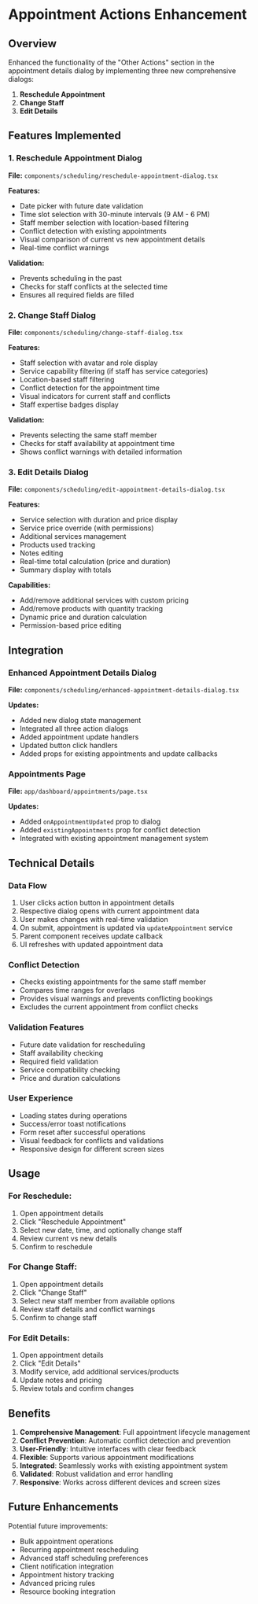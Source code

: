 # Appointment Actions Enhancement

## Overview
Enhanced the functionality of the "Other Actions" section in the appointment details dialog by implementing three new comprehensive dialogs:

1. **Reschedule Appointment**
2. **Change Staff**
3. **Edit Details**

## Features Implemented

### 1. Reschedule Appointment Dialog
**File:** `components/scheduling/reschedule-appointment-dialog.tsx`

**Features:**
- Date picker with future date validation
- Time slot selection with 30-minute intervals (9 AM - 6 PM)
- Staff member selection with location-based filtering
- Conflict detection with existing appointments
- Visual comparison of current vs new appointment details
- Real-time conflict warnings

**Validation:**
- Prevents scheduling in the past
- Checks for staff conflicts at the selected time
- Ensures all required fields are filled

### 2. Change Staff Dialog
**File:** `components/scheduling/change-staff-dialog.tsx`

**Features:**
- Staff selection with avatar and role display
- Service capability filtering (if staff has service categories)
- Location-based staff filtering
- Conflict detection for the appointment time
- Visual indicators for current staff and conflicts
- Staff expertise badges display

**Validation:**
- Prevents selecting the same staff member
- Checks for staff availability at appointment time
- Shows conflict warnings with detailed information

### 3. Edit Details Dialog
**File:** `components/scheduling/edit-appointment-details-dialog.tsx`

**Features:**
- Service selection with duration and price display
- Service price override (with permissions)
- Additional services management
- Products used tracking
- Notes editing
- Real-time total calculation (price and duration)
- Summary display with totals

**Capabilities:**
- Add/remove additional services with custom pricing
- Add/remove products with quantity tracking
- Dynamic price and duration calculation
- Permission-based price editing

## Integration

### Enhanced Appointment Details Dialog
**File:** `components/scheduling/enhanced-appointment-details-dialog.tsx`

**Updates:**
- Added new dialog state management
- Integrated all three action dialogs
- Added appointment update handlers
- Updated button click handlers
- Added props for existing appointments and update callbacks

### Appointments Page
**File:** `app/dashboard/appointments/page.tsx`

**Updates:**
- Added `onAppointmentUpdated` prop to dialog
- Added `existingAppointments` prop for conflict detection
- Integrated with existing appointment management system

## Technical Details

### Data Flow
1. User clicks action button in appointment details
2. Respective dialog opens with current appointment data
3. User makes changes with real-time validation
4. On submit, appointment is updated via `updateAppointment` service
5. Parent component receives update callback
6. UI refreshes with updated appointment data

### Conflict Detection
- Checks existing appointments for the same staff member
- Compares time ranges for overlaps
- Provides visual warnings and prevents conflicting bookings
- Excludes the current appointment from conflict checks

### Validation Features
- Future date validation for rescheduling
- Staff availability checking
- Required field validation
- Service compatibility checking
- Price and duration calculations

### User Experience
- Loading states during operations
- Success/error toast notifications
- Form reset after successful operations
- Visual feedback for conflicts and validations
- Responsive design for different screen sizes

## Usage

### For Reschedule:
1. Open appointment details
2. Click "Reschedule Appointment"
3. Select new date, time, and optionally change staff
4. Review current vs new details
5. Confirm to reschedule

### For Change Staff:
1. Open appointment details
2. Click "Change Staff"
3. Select new staff member from available options
4. Review staff details and conflict warnings
5. Confirm to change staff

### For Edit Details:
1. Open appointment details
2. Click "Edit Details"
3. Modify service, add additional services/products
4. Update notes and pricing
5. Review totals and confirm changes

## Benefits

1. **Comprehensive Management**: Full appointment lifecycle management
2. **Conflict Prevention**: Automatic conflict detection and prevention
3. **User-Friendly**: Intuitive interfaces with clear feedback
4. **Flexible**: Supports various appointment modifications
5. **Integrated**: Seamlessly works with existing appointment system
6. **Validated**: Robust validation and error handling
7. **Responsive**: Works across different devices and screen sizes

## Future Enhancements

Potential future improvements:
- Bulk appointment operations
- Recurring appointment rescheduling
- Advanced staff scheduling preferences
- Client notification integration
- Appointment history tracking
- Advanced pricing rules
- Resource booking integration
